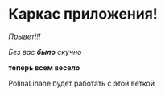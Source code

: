 # Каркас приложения!

_Прывет!!!_

*Без вас __было__ скучно*

__теперь всем весело__

PolinaLihane будет работать с этой веткой
